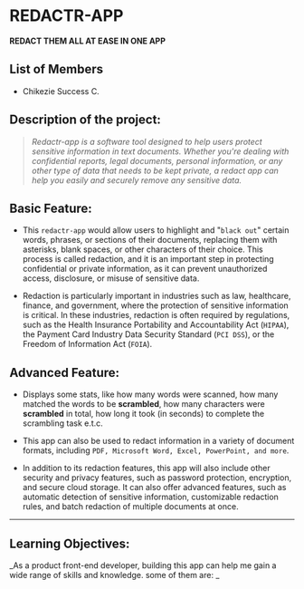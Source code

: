 # REDACTR-APP
**REDACT THEM ALL AT EASE IN ONE APP**

## List of Members
  * Chikezie Success C.

## Description of the project:

> _Redactr-app is a software tool designed to help users protect sensitive information in text documents. Whether you're dealing with confidential reports, legal documents, personal information, or any other type of data that needs to be kept private, a redact app can help you easily and securely remove any sensitive data._


## Basic Feature:

* This `redactr-app` would allow users to highlight and "`black out`" certain words, phrases, or sections of their documents, replacing them with asterisks, blank spaces, or other characters of their choice. This process is called redaction, and it is an important step in protecting confidential or private information, as it can prevent unauthorized access, disclosure, or misuse of sensitive data.

* Redaction is particularly important in industries such as law, healthcare, finance, and government, where the protection of sensitive information is critical. In these industries, redaction is often required by regulations, such as the Health Insurance Portability and Accountability Act (`HIPAA`), the Payment Card Industry Data Security Standard (`PCI DSS`), or the Freedom of Information Act (`FOIA`).


## Advanced Feature:

* Displays some stats, like how many words were scanned, how many matched the words to be **scrambled**, how many characters were **scrambled** in total, how long it took (in seconds) to complete the scrambling task e.t.c.

* This app can also be used to redact information in a variety of document formats, including `PDF, Microsoft Word, Excel, PowerPoint, and more`.

* In addition to its redaction features, this app will also include other security and privacy features, such as password protection, encryption, and secure cloud storage. It can also offer advanced features, such as automatic detection of sensitive information, customizable redaction rules, and batch redaction of multiple documents at once.

**************************

## Learning Objectives:

_As a product front-end developer, building this app can help me gain a wide range of skills and knowledge. some of them are: 
_

